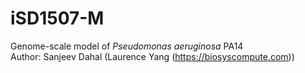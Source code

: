 # iSD1507-M
Genome-scale model of *Pseudomonas aeruginosa* PA14 <br/>
Author: Sanjeev Dahal (Laurence Yang (https://biosyscompute.com))